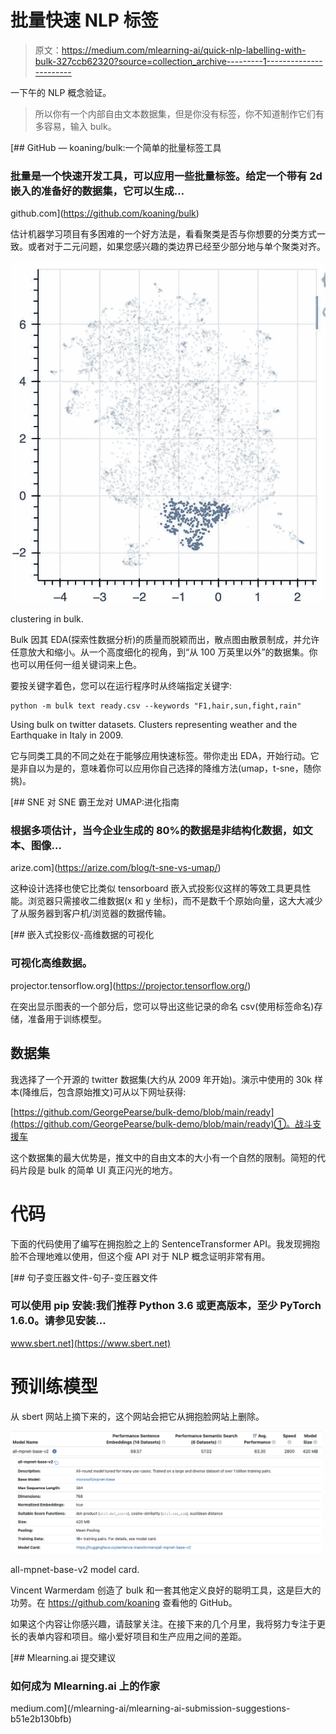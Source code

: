 # 批量快速 NLP 标签

> 原文：<https://medium.com/mlearning-ai/quick-nlp-labelling-with-bulk-327ccb62320?source=collection_archive---------1----------------------->

一下午的 NLP 概念验证。

> 所以你有一个内部自由文本数据集，但是你没有标签，你不知道制作它们有多容易，输入 bulk。

[](https://github.com/koaning/bulk) [## GitHub — koaning/bulk:一个简单的批量标签工具

### 批量是一个快速开发工具，可以应用一些批量标签。给定一个带有 2d 嵌入的准备好的数据集，它可以生成…

github.com](https://github.com/koaning/bulk) 

估计机器学习项目有多困难的一个好方法是，看看聚类是否与你想要的分类方式一致。或者对于二元问题，如果您感兴趣的类边界已经至少部分地与单个聚类对齐。

![](img/bcfea547e7da4ffb701fa72d627e96e1.png)

clustering in bulk.

Bulk 因其 EDA(探索性数据分析)的质量而脱颖而出，散点图由散景制成，并允许任意放大和缩小。从一个高度细化的视角，到“从 100 万英里以外”的数据集。你也可以用任何一组关键词来上色。

要按关键字着色，您可以在运行程序时从终端指定关键字:

```
python -m bulk text ready.csv --keywords "F1,hair,sun,fight,rain"
```

Using bulk on twitter datasets. Clusters representing weather and the Earthquake in Italy in 2009.

它与同类工具的不同之处在于能够应用快速标签。带你走出 EDA，开始行动。它是非自以为是的，意味着你可以应用你自己选择的降维方法(umap，t-sne，随你挑)。

[](https://arize.com/blog/t-sne-vs-umap/) [## SNE 对 SNE 霸王龙对 UMAP:进化指南

### 根据多项估计，当今企业生成的 80%的数据是非结构化数据，如文本、图像…

arize.com](https://arize.com/blog/t-sne-vs-umap/) 

这种设计选择也使它比类似 tensorboard 嵌入式投影仪这样的等效工具更具性能。浏览器只需接收二维数据(x 和 y 坐标)，而不是数千个原始向量，这大大减少了从服务器到客户机/浏览器的数据传输。

[](https://projector.tensorflow.org/) [## 嵌入式投影仪-高维数据的可视化

### 可视化高维数据。

projector.tensorflow.org](https://projector.tensorflow.org/) 

在突出显示图表的一个部分后，您可以导出这些记录的命名 csv(使用标签命名)存储，准备用于训练模型。

## 数据集

我选择了一个开源的 twitter 数据集(大约从 2009 年开始)。演示中使用的 30k 样本(降维后，包含原始推文)可从以下网址获得:

[https://github.com/GeorgePearse/bulk-demo/blob/main/ready](https://github.com/GeorgePearse/bulk-demo/blob/main/ready)①。战斗支援车

这个数据集的最大优势是，推文中的自由文本的大小有一个自然的限制。简短的代码片段是 bulk 的简单 UI 真正闪光的地方。

# 代码

下面的代码使用了编写在拥抱脸之上的 SentenceTransformer API。我发现拥抱脸不合理地难以使用，但这个瘦 API 对于 NLP 概念证明非常有用。

 [## 句子变压器文件-句子-变压器文件

### 可以使用 pip 安装:我们推荐 Python 3.6 或更高版本，至少 PyTorch 1.6.0。请参见安装…

www.sbert.net](https://www.sbert.net) 

# 预训练模型

从 sbert 网站上摘下来的，这个网站会把它从拥抱脸网站上删除。

![](img/2ad156fd87be20d1e256c6e3b1d57e1b.png)

all-mpnet-base-v2 model card.

Vincent Warmerdam 创造了 bulk 和一套其他定义良好的聪明工具，这是巨大的功劳。在 https://github.com/koaning 查看他的 GitHub。

如果这个内容让你感兴趣，请鼓掌关注。在接下来的几个月里，我将努力专注于更长的表单内容和项目。缩小爱好项目和生产应用之间的差距。

[](/mlearning-ai/mlearning-ai-submission-suggestions-b51e2b130bfb) [## Mlearning.ai 提交建议

### 如何成为 Mlearning.ai 上的作家

medium.com](/mlearning-ai/mlearning-ai-submission-suggestions-b51e2b130bfb)